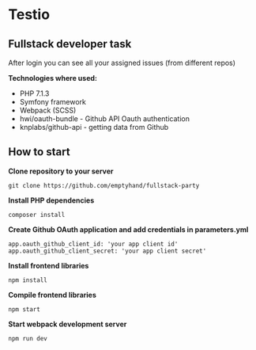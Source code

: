 # Testio

## Fullstack developer task

After login you can see all your assigned issues (from different repos)

**Technologies where used:**
* PHP 7.1.3
* Symfony framework
* Webpack (SCSS)
* hwi/oauth-bundle - Github API Oauth authentication
* knplabs/github-api - getting data from Github

## How to start

**Clone repository to your server**
```
git clone https://github.com/emptyhand/fullstack-party
```

**Install PHP dependencies**
```
composer install
```
**Create Github OAuth application and add credentials in parameters.yml**
```
app.oauth_github_client_id: 'your app client id'
app.oauth_github_client_secret: 'your app client secret'
```

**Install frontend libraries**
```
npm install
```
**Compile frontend libraries**
```
npm start
```
**Start webpack development server**
```
npm run dev
```
